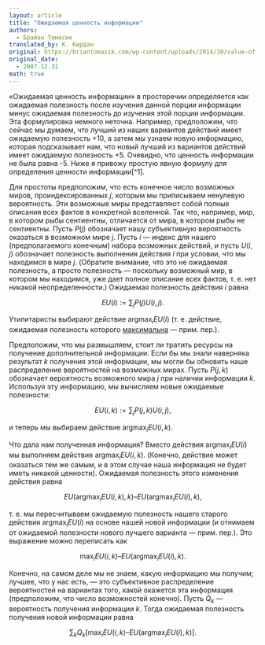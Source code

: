 ```yaml
---
layout: article
title: "Ожидаемая ценность информации"
authors:
  - Брайан Томасик
translated_by: К. Кирдан
original: https://briantomasik.com/wp-content/uploads/2014/10/value-of-info.pdf
original_date:
  - 2007.12.31
math: true
---
```

«Ожидаемая ценность информации» в просторечии определяется как ожидаемая полезность после изучения данной порции информации минус ожидаемая полезность до изучения этой порции информации. Эта формулировка немного неточна. Например, предположим, что сейчас мы думаем, что лучший из наших вариантов действий имеет ожидаемую полезность +10, а затем мы узнаем новую информацию, которая подсказывает нам, что новый лучший из вариантов действий имеет ожидаемую полезность +5. Очевидно, что ценность информации не была равна -5. Ниже я привожу простую явную формулу для определения ценности информации[^1].

Для простоты предположим, что есть конечное число возможных миров, проиндексированных $j$, которым мы приписываем ненулевую вероятность. Эти возможные миры представляют собой полные описания всех фактов в конкретной вселенной. Так что, например, мир, в котором рыбы сентиентны, отличается от мира, в котором рыбы не сентиентны. Пусть $P(j)$ обозначает нашу субъективную вероятность оказаться в возможном мире $j$. Пусть $i$ — индекс для нашего (предполагаемого конечным) набора возможных действий, и пусть $U(i, j)$ обозначает полезность выполнения действия $i$ при условии, что мы находимся в мире $j$. (Обратите внимание, что это не ожидаемая полезность, а просто полезность — поскольку возможный мир, в котором мы находимся, уже дает полное описание всех фактов, т. е. нет никакой неопределенности.) Ожидаемая полезность действия $i$ равна

$$EU(i) := \sum_j P(j) U(i,j).$$

Утилитаристы выбирают действие $\text{argmax}_i EU(i)$ (т. е. действие, ожидаемая полезность которого [максимальна](http://en.wikipedia.org/wiki/Arg_max) — прим. пер.).

Предположим, что мы размышляем, стоит ли тратить ресурсы на получение дополнительной информации. Если бы мы знали наверняка результат $k$ получения этой информации, мы могли бы обновить наше распределение вероятностей на возможных мирах. Пусть $P(j,k)$ обозначает вероятность возможного мира $j$ при наличии информации $k$. Используя эту информацию, мы вычисляем новые ожидаемые полезности:

$$EU(i,k) := \sum_j P(j,k) U(i,j),$$

и теперь мы выбираем действие $\text{argmax}_i EU(i,k)$.

Что дала нам полученная информация? Вместо действия $\text{argmax}_i EU(i)$ мы выполняем действие $\text{argmax}_i EU(i,k)$. (Конечно, действие может оказаться тем же самым, и в этом случае наша информация не будет иметь никакой ценности). Ожидаемая полезность этого изменения действия равна

$$EU(\text{argmax}_i EU(i,k),k) – EU(\text{argmax}_i EU(i),k),$$

т. е. мы пересчитываем ожидаемую полезность нашего старого действия $\text{argmax}_i EU(i)$ на основе нашей новой информации (и отнимаем от ожидаемой полезности нового лучшего варианта — прим. пер.). Это выражение можно переписать как

$$\max_i EU(i,k) – EU(\text{argmax}_i EU(i),k).$$

Конечно, на самом деле мы не знаем, какую информацию мы получим; лучшее, что у нас есть, — это субъективное распределение вероятностей на вариантах того, какой окажется эта информация (предположим, что число возможностей конечно). Пусть $Q_k$ — вероятность получения информации $k$. Тогда ожидаемая полезность получения новой информации равна

$$\sum_k Q_k [\max_i EU(i,k) – EU(\text{argmax}_i EU(i),k)].$$
